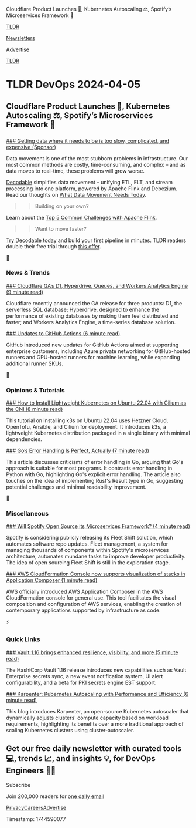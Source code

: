 Cloudflare Product Launches 🚀, Kubernetes Autoscaling ⚖️, Spotify’s Microservices Framework 🔬

[TLDR](/)

[Newsletters](/newsletters)

[Advertise](https://advertise.tldr.tech/)

[TLDR](/)

# TLDR DevOps 2024-04-05

## Cloudflare Product Launches 🚀, Kubernetes Autoscaling ⚖️, Spotify’s Microservices Framework 🔬

### 

[### Getting data where it needs to be is too slow, complicated, and expensive (Sponsor)](https://dcbl.link/tldr)

Data movement is one of the most stubborn problems in infrastructure. Our most common methods are costly, time-consuming, and complex – and as data moves to real-time, these problems will grow worse.

[Decodable](https://app.decodable.co/-/accounts/create?utm_source=tldr&utm_medium=paid&utm_campaign=april_newsletter_2024&utm_content=sign_up) simplifies data movement – unifying ETL, ELT, and stream processing into one platform, powered by Apache Flink and Debezium. Read our thoughts on [What Data Movement Needs Today](https://dcbl.link/tldr).

>> Building on your own?

Learn about the [Top 5 Common Challenges with Apache Flink](https://www.decodable.co/resource/top-5-mistakes-when-deploying-apache-flink?utm_source=tldr&utm_medium=paid&utm_campaign=april_newsletter_2024&utm_content=top_5_mistakes).

>> Want to move faster?

[Try Decodable today](https://app.decodable.co/-/accounts/create?utm_source=tldr&utm_medium=paid&utm_campaign=april_newsletter_2024&utm_content=sign_up) and build your first pipeline in minutes. TLDR readers double their free trial through [this offer](https://app.decodable.co/-/accounts/create?utm_source=tldr&utm_medium=paid&utm_campaign=april_newsletter_2024&utm_content=sign_up).

📱

### News & Trends

[### Cloudflare GA’s D1, Hyperdrive, Queues, and Workers Analytics Engine (9 minute read)](https://blog.cloudflare.com/making-full-stack-easier-d1-ga-hyperdrive-queues?utm_source=tldrdevops)

Cloudflare recently announced the GA release for three products: D1, the serverless SQL database; Hyperdrive, designed to enhance the performance of existing databases by making them feel distributed and faster; and Workers Analytics Engine, a time-series database solution.

[### Updates to GitHub Actions (6 minute read)](https://github.blog/2024-04-02-bringing-enterprise-level-security-and-even-more-power-to-github-hosted-runners/?utm_source=tldrdevops)

GitHub introduced new updates for GitHub Actions aimed at supporting enterprise customers, including Azure private networking for GitHub-hosted runners and GPU-hosted runners for machine learning, while expanding additional runner SKUs.

🚀

### Opinions & Tutorials

[### How to Install Lightweight Kubernetes on Ubuntu 22.04 with Cilium as the CNI (8 minute read)](https://developer-friendly.blog/2024/03/22/how-to-install-lightweight-kubernetes-on-ubuntu-2204/?utm_source=tldrdevops)

This tutorial on installing k3s on Ubuntu 22.04 uses Hetzner Cloud, OpenTofu, Ansible, and Cilium for deployment. It introduces k3s, a lightweight Kubernetes distribution packaged in a single binary with minimal dependencies.

[### Go’s Error Handling Is Perfect, Actually (7 minute read)](https://blog.verygoodsoftwarenotvirus.ru/posts/errors-in-go/?utm_source=tldrdevops)

This article discusses criticisms of error handling in Go, arguing that Go's approach is suitable for most programs. It contrasts error handling in Python with Go, highlighting Go's explicit error handling. The article also touches on the idea of implementing Rust's Result type in Go, suggesting potential challenges and minimal readability improvement.

🎁

### Miscellaneous

[### Will Spotify Open Source its Microservices Framework? (4 minute read)](https://bit.ly/3xpehj8)

Spotify is considering publicly releasing its Fleet Shift solution, which automates software repo updates. Fleet management, a system for managing thousands of components within Spotify's microservices architecture, automates mundane tasks to improve developer productivity. The idea of open sourcing Fleet Shift is still in the exploration stage.

[### AWS CloudFormation Console now supports visualization of stacks in Application Composer (1 minute read)](https://aws.amazon.com/about-aws/whats-new/2024/03/aws-cloudformation-console-visualization-stacks-application-composer/?utm_source=tldrdevops)

AWS officially introduced AWS Application Composer in the AWS CloudFormation console for general use. This tool facilitates the visual composition and configuration of AWS services, enabling the creation of contemporary applications supported by infrastructure as code.

⚡️

### Quick Links

[### Vault 1.16 brings enhanced resilience, visibility, and more (5 minute read)](https://www.hashicorp.com/blog/vault-1-16-brings-enhanced-resilience-visibility-and-more?utm_source=tldrdevops)

The HashiCorp Vault 1.16 release introduces new capabilities such as Vault Enterprise secrets sync, a new event notification system, UI alert configurability, and a beta for PKI secrets engine EST support.

[### Karpenter: Kubernetes Autoscaling with Performance and Efficiency (6 minute read)](https://lablabs.io/part-1-karpenter-kubernetes-autoscaling-with-performance-and-efficiency/?utm_source=tldrdevops)

This blog introduces Karpenter, an open-source Kubernetes autoscaler that dynamically adjusts clusters' compute capacity based on workload requirements, highlighting its benefits over a more traditional approach of scaling Kubernetes clusters using cluster-autoscaler.

## Get our free daily newsletter with curated tools 💻, trends 📈, and insights 💡, for DevOps Engineers 👨‍💻

Subscribe

Join 200,000 readers for [one daily email](/api/latest/devops)

[Privacy](/privacy)[Careers](https://jobs.ashbyhq.com/tldr.tech)[Advertise](/devops/advertise)

Timestamp: 1744590077